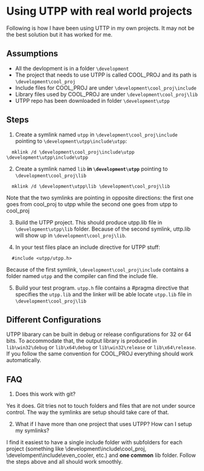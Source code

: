 # Using UTPP with real world projects #
Following is how I have been using UTTP in my own projects. It may not be the
best solution but it has worked for me.

## Assumptions ##
+ All the devlopment is in a folder `\development`
+ The project that needs to use UTPP is called COOL_PROJ and its path is
`\development\cool_proj`
+ Include files for COOL_PROJ are under `\development\cool_proj\include`
+ Library files used by COOL_PROJ are under `\development\cool_proj\lib`
+ UTPP repo has been downloaded in folder `\development\utpp`

## Steps ##

1. Create a symlink named `utpp` in `\development\cool_proj\include` pointing to
`\development\utpp\include\utpp`:
```
  mklink /d \development\cool_proj\include\utpp \development\utpp\include\utpp
```

2. Create a symlink named `lib` <b>in `\development\utpp`</b> pointing to `\development\cool_proj\lib`
```
  mklink /d \development\utpp\lib \development\cool_proj\lib
```
  Note that the two symlinks are pointing in opposite directions: the first one
  goes from cool_proj to utpp while the second one goes from utpp to cool_proj

3. Build the UTPP project. This should produce utpp.lib file in `\development\utpp\lib`
folder. Because of the second symlink, uttp.lib will show up in `\development\cool_proj\lib`.

4. In your test files place an include directive for UTPP stuff:
```
  #include <utpp/utpp.h>
```
  Because of the first symlink, `\development\cool_proj\include` contains a folder
  named `utpp` and the compiler can find the include file.

5. Build your test program. `utpp.h` file contains a #pragma directive that specifies
the `utpp.lib` and the linker will be able locate `utpp.lib` file in `\development\cool_proj\lib`

## Different Configurations ##
UTPP libarary can be built in debug or release configurations for 32 or 64 bits.
To accommodate that, the output library is produced in `lib\win32\debug` or `lib\x64\debug`
or `lib\win32\release` or `lib\x64\release`. If you follow the same convention for
COOL_PROJ everything should work automatically.

## FAQ ##
1. Does this work with git?

  Yes it does. Git tries not to touch folders and files that
  are not under source control. The way the symlinks are setup should take care of that.

2. What if I have more than one project that uses UTPP? How can I setup my symlinks?

  I find it easiest to have a single include folder with subfolders for each project
  (something like \development\include\cool_proj, \develompent\include\even_cooler, etc.)
  and **one common** lib folder. Follow the steps above and all should work smoothly.
